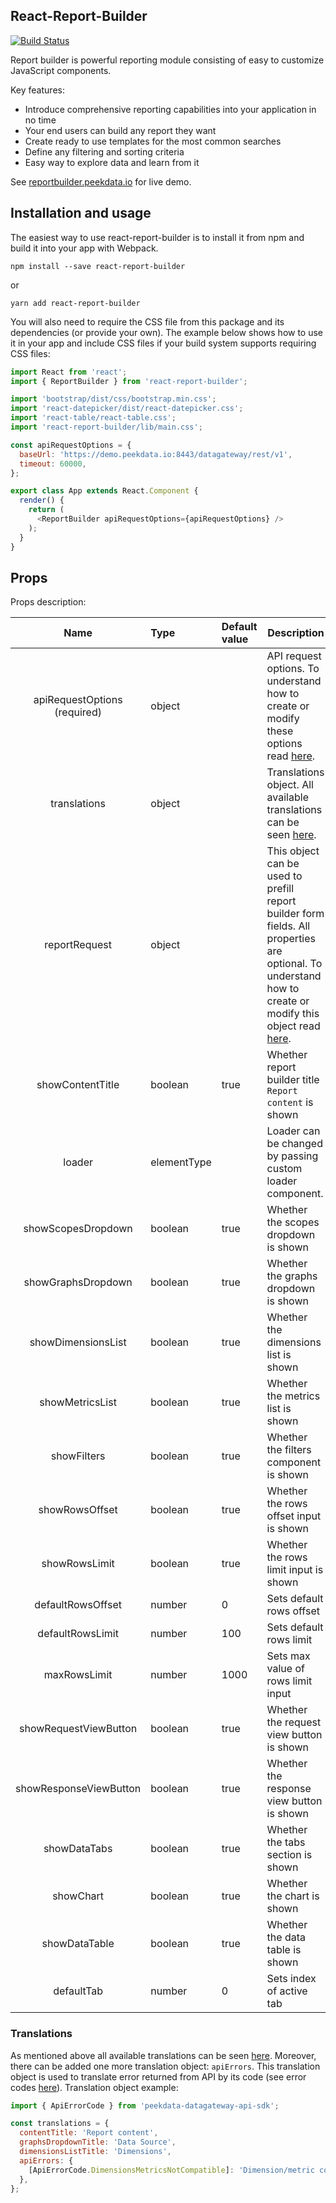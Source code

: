 ## React-Report-Builder

[![Build Status](https://travis-ci.org/peekdata/react-report-builder.svg?branch=master)](https://travis-ci.org/peekdata/react-report-builder)

Report builder is powerful reporting module consisting of easy to customize JavaScript components.

Key features:

- Introduce comprehensive reporting capabilities into your application in no time
- Your end users can build any report they want
- Create ready to use templates for the most common searches
- Define any filtering and sorting criteria
- Easy way to explore data and learn from it

See [reportbuilder.peekdata.io](http://reportbuilder.peekdata.io/) for live demo.



## Installation and usage

The easiest way to use react-report-builder is to install it from npm and build it into your app with Webpack.

`npm install --save react-report-builder`

or

`yarn add react-report-builder`

You will also need to require the CSS file from this package and its dependencies (or provide your own). The example below shows how to use it in your app and include CSS files if your build system supports requiring CSS files:

```javascript
import React from 'react';
import { ReportBuilder } from 'react-report-builder';

import 'bootstrap/dist/css/bootstrap.min.css';
import 'react-datepicker/dist/react-datepicker.css';
import 'react-table/react-table.css';
import 'react-report-builder/lib/main.css';

const apiRequestOptions = {
  baseUrl: 'https://demo.peekdata.io:8443/datagateway/rest/v1',
  timeout: 60000,
};

export class App extends React.Component {
  render() {
    return (
      <ReportBuilder apiRequestOptions={apiRequestOptions} />
    );
  }
}
```



## Props

Props description:

|             Name             | Type        | Default value | Description                                                  |
| :--------------------------: | :---------- | :------------ | ------------------------------------------------------------ |
| apiRequestOptions (required) | object      |               | API request options. To understand how to create or modify these options read [here](https://github.com/peekdata/datagateway-api-js-sdk#compact-initialization). |
|         translations         | object      |               | Translations object. All available translations can be seen [here](https://github.com/peekdata/react-report-builder/blob/master/src/ReportBuilder/translations.ts). |
|        reportRequest         | object      |               | This object can be used to prefill report builder form fields. All properties are optional. To understand how to create or modify this object read [here](https://github.com/peekdata/datagateway-api-js-sdk#report-request-options). |
|       showContentTitle       | boolean     | true          | Whether report builder title `Report content` is shown       |
|            loader            | elementType |               | Loader can be changed by passing custom loader component.    |
|      showScopesDropdown      | boolean     | true          | Whether the scopes dropdown is shown                         |
|      showGraphsDropdown      | boolean     | true          | Whether the graphs dropdown is shown                         |
|      showDimensionsList      | boolean     | true          | Whether the dimensions list is shown                         |
|       showMetricsList        | boolean     | true          | Whether the metrics list is shown                            |
|         showFilters          | boolean     | true          | Whether the filters component is shown                       |
|        showRowsOffset        | boolean     | true          | Whether the rows offset input is shown                       |
|        showRowsLimit         | boolean     | true          | Whether the rows limit input is shown                        |
|      defaultRowsOffset       | number      | 0             | Sets default rows offset                                     |
|       defaultRowsLimit       | number      | 100           | Sets default rows limit                                      |
|         maxRowsLimit         | number      | 1000          | Sets max value of rows limit input                           |
|    showRequestViewButton     | boolean     | true          | Whether the request view button is shown                     |
|    showResponseViewButton    | boolean     | true          | Whether the response view button is shown                    |
|         showDataTabs         | boolean     | true          | Whether the tabs section is shown                            |
|          showChart           | boolean     | true          | Whether the chart is shown                                   |
|        showDataTable         | boolean     | true          | Whether the data table is shown                              |
|          defaultTab          | number      | 0             | Sets index of active tab                                     |



### Translations

As mentioned above all available translations can be seen [here](https://github.com/peekdata/react-report-builder/blob/master/src/ReportBuilder/translations.ts). Moreover, there can be added one more translation object: `apiErrors`. This translation object is used to translate error returned from API by its code (see error codes [here](https://github.com/peekdata/datagateway-api-js-sdk/blob/master/src/models/error.ts)). Translation object example:

```javascript
import { ApiErrorCode } from 'peekdata-datagateway-api-sdk';

const translations = {
  contentTitle: 'Report content',
  graphsDropdownTitle: 'Data Source',
  dimensionsListTitle: 'Dimensions',
  apiErrors: {
    [ApiErrorCode.DimensionsMetricsNotCompatible]: 'Dimension/metric combination is not valid',
  },
};
```

